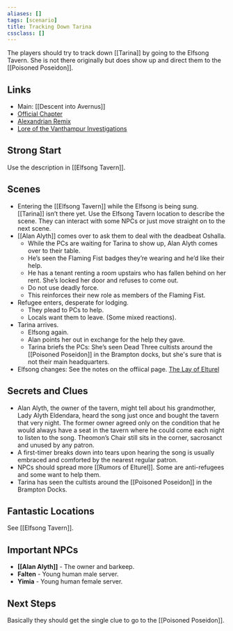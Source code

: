 ```yaml
---
aliases: []
tags: [scenario]
title: Tracking Down Tarina
cssclass: []
---
```


The players should try to track down [[Tarina]] by going to the Elfsong Tavern. She is not there originally but does show up and direct them to the [[Poisoned Poseidon]].

## Links
- Main: [[Descent into Avernus]]
- [Official Chapter](https://www.dndbeyond.com/sources/bgdia/a-tale-of-two-cities#ElfsongTavern)
- [Alexandrian Remix](https://thealexandrian.net/wordpress/44253/roleplaying-games/remixing-avernus-part-2b-elfsong-tavern)
- [Lore of the Vanthampur Investigations](https://thealexandrian.net/wordpress/44320/roleplaying-games/remixing-avernus-part-3b-lore-of-the-vanthampur-investigations)

## Strong Start

Use the description in [[Elfsong Tavern]].

## Scenes

- Entering the [[Elfsong Tavern]] while the Elfsong is being sung. [[Tarina]] isn’t there yet. Use the Elfsong Tavern location to describe the scene. They can interact with some NPCs or just move straight on to the next scene.
- [[Alan Alyth]] comes over to ask them to deal with the deadbeat Oshalla.
	- While the PCs are waiting for Tarina to show up, Alan Alyth comes over to their table.
	- He’s seen the Flaming Fist badges they’re wearing and he’d like their help.
	- He has a tenant renting a room upstairs who has fallen behind on her rent. She’s locked her door and refuses to come out.
	- Do not use deadly force.
	- This reinforces their new role as members of the Flaming Fist.
- Refugee enters, desperate for lodging.
	- They plead to PCs to help.
	- Locals want them to leave. (Some mixed reactions).
- Tarina arrives.
	- Elfsong again.
	- Alan points her out in exchange for the help they gave.
	- Tarina briefs the PCs: She’s seen Dead Three cultists around the [[Poisoned Poseidon]] in the Brampton docks, but she's sure that is not their main headquarters.
- Elfsong changes: See the notes on the offiical page. [The Lay of Elturel](https://www.dndbeyond.com/sources/bgdia/a-tale-of-two-cities#Elfsong)

## Secrets and Clues

- Alan Alyth, the owner of the tavern, might tell about his grandmother, Lady Alyth Eldendara, heard the song just once and bought the tavern that very night. The former owner agreed only on the condition that he would always have a seat in the tavern where he could come each night to listen to the song. Theomon’s Chair still sits in the corner, sacrosanct and unused by any patron.
- A first-timer breaks down into tears upon hearing the song is usually embraced and comforted by the nearest regular patron.
- NPCs should spread more [[Rumors of Elturel]]. Some are anti-refugees and some want to help them.
- Tarina has seen the cultists around the [[Poisoned Poseidon]] in the Brampton Docks.

## Fantastic Locations
See [[Elfsong Tavern]].

## Important NPCs

- **[[Alan Alyth]]** - The owner and barkeep.
- **Falten** - Young human male server.
- **Yimia** - Young human female server.

## Next Steps

Basically they should get the single clue to go to the [[Poisoned Poseidon]].